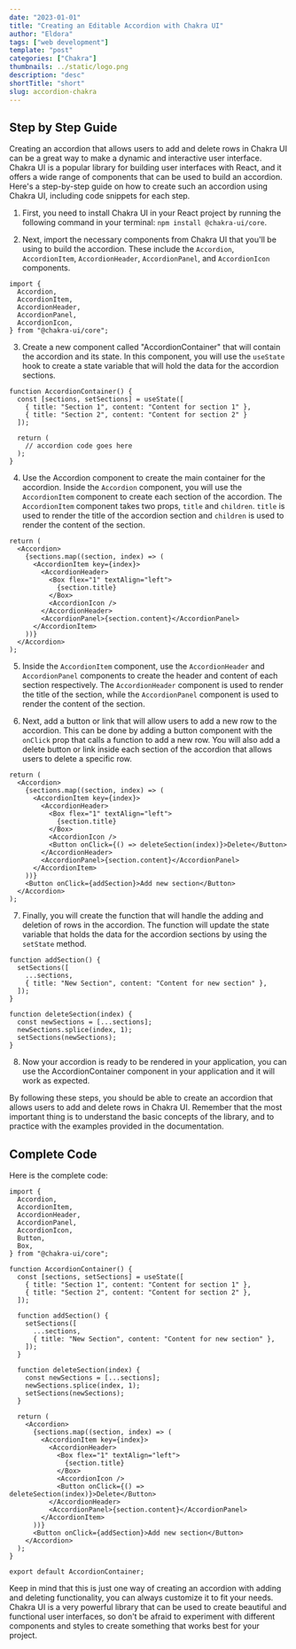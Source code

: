 ```yaml
---
date: "2023-01-01"
title: "Creating an Editable Accordion with Chakra UI"
author: "Eldora"
tags: ["web development"]
template: "post"
categories: ["Chakra"]
thumbnails: ../static/logo.png
description: "desc"
shortTitle: "short"
slug: accordion-chakra
---
```


## Step by Step Guide

Creating an accordion that allows users to add and delete rows in Chakra UI can be a great way to make a dynamic and interactive user interface. Chakra UI is a popular library for building user interfaces with React, and it offers a wide range of components that can be used to build an accordion. Here's a step-by-step guide on how to create such an accordion using Chakra UI, including code snippets for each step.

1. First, you need to install Chakra UI in your React project by running the following command in your terminal: `npm install @chakra-ui/core`.

2. Next, import the necessary components from Chakra UI that you'll be using to build the accordion. These include the `Accordion`, `AccordionItem`, `AccordionHeader`, `AccordionPanel`, and `AccordionIcon` components.

```tsx
import {
  Accordion,
  AccordionItem,
  AccordionHeader,
  AccordionPanel,
  AccordionIcon,
} from "@chakra-ui/core";
```

3. Create a new component called "AccordionContainer" that will contain the accordion and its state. In this component, you will use the `useState` hook to create a state variable that will hold the data for the accordion sections.

```tsx
function AccordionContainer() {
  const [sections, setSections] = useState([
    { title: "Section 1", content: "Content for section 1" },
    { title: "Section 2", content: "Content for section 2" }
  ]);

  return (
    // accordion code goes here
  );
}
```

4. Use the Accordion component to create the main container for the accordion. Inside the `Accordion` component, you will use the `AccordionItem` component to create each section of the accordion. The `AccordionItem` component takes two props, `title` and `children`. `title` is used to render the title of the accordion section and `children` is used to render the content of the section.

```tsx
return (
  <Accordion>
    {sections.map((section, index) => (
      <AccordionItem key={index}>
        <AccordionHeader>
          <Box flex="1" textAlign="left">
            {section.title}
          </Box>
          <AccordionIcon />
        </AccordionHeader>
        <AccordionPanel>{section.content}</AccordionPanel>
      </AccordionItem>
    ))}
  </Accordion>
);
```

5. Inside the `AccordionItem` component, use the `AccordionHeader` and `AccordionPanel` components to create the header and content of each section respectively. The `AccordionHeader` component is used to render the title of the section, while the `AccordionPanel` component is used to render the content of the section.

6. Next, add a button or link that will allow users to add a new row to the accordion. This can be done by adding a button component with the `onClick` prop that calls a function to add a new row. You will also add a delete button or link inside each section of the accordion that allows users to delete a specific row.

```tsx
return (
  <Accordion>
    {sections.map((section, index) => (
      <AccordionItem key={index}>
        <AccordionHeader>
          <Box flex="1" textAlign="left">
            {section.title}
          </Box>
          <AccordionIcon />
          <Button onClick={() => deleteSection(index)}>Delete</Button>
        </AccordionHeader>
        <AccordionPanel>{section.content}</AccordionPanel>
      </AccordionItem>
    ))}
    <Button onClick={addSection}>Add new section</Button>
  </Accordion>
);
```

7. Finally, you will create the function that will handle the adding and deletion of rows in the accordion. The function will update the state variable that holds the data for the accordion sections by using the `setState` method.

```tsx
function addSection() {
  setSections([
    ...sections,
    { title: "New Section", content: "Content for new section" },
  ]);
}

function deleteSection(index) {
  const newSections = [...sections];
  newSections.splice(index, 1);
  setSections(newSections);
}
```

8. Now your accordion is ready to be rendered in your application, you can use the AccordionContainer component in your application and it will work as expected.

By following these steps, you should be able to create an accordion that allows users to add and delete rows in Chakra UI. Remember that the most important thing is to understand the basic concepts of the library, and to practice with the examples provided in the documentation.

## Complete Code

Here is the complete code:

```tsx
import {
  Accordion,
  AccordionItem,
  AccordionHeader,
  AccordionPanel,
  AccordionIcon,
  Button,
  Box,
} from "@chakra-ui/core";

function AccordionContainer() {
  const [sections, setSections] = useState([
    { title: "Section 1", content: "Content for section 1" },
    { title: "Section 2", content: "Content for section 2" },
  ]);

  function addSection() {
    setSections([
      ...sections,
      { title: "New Section", content: "Content for new section" },
    ]);
  }

  function deleteSection(index) {
    const newSections = [...sections];
    newSections.splice(index, 1);
    setSections(newSections);
  }

  return (
    <Accordion>
      {sections.map((section, index) => (
        <AccordionItem key={index}>
          <AccordionHeader>
            <Box flex="1" textAlign="left">
              {section.title}
            </Box>
            <AccordionIcon />
            <Button onClick={() => deleteSection(index)}>Delete</Button>
          </AccordionHeader>
          <AccordionPanel>{section.content}</AccordionPanel>
        </AccordionItem>
      ))}
      <Button onClick={addSection}>Add new section</Button>
    </Accordion>
  );
}

export default AccordionContainer;
```

Keep in mind that this is just one way of creating an accordion with adding and deleting functionality, you can always customize it to fit your needs. Chakra UI is a very powerful library that can be used to create beautiful and functional user interfaces, so don't be afraid to experiment with different components and styles to create something that works best for your project.
